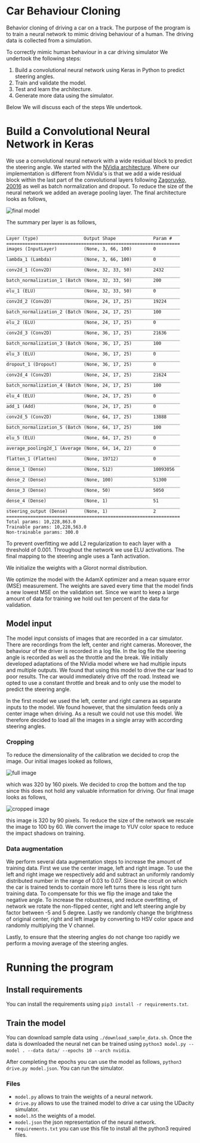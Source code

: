 # Car Behaviour Cloning
Behavior cloning of driving a car on a track. The purpose of the program is to
train a neural network to mimic driving behaviour of a human. The driving data
is collected from a simulation.

To correctly mimic human behaviour in a car driving simulator We undertook the following steps:
 1. Build a convolutional neural network using Keras in Python to predict steering angles.
 2. Train and validate the model.
 3. Test and learn the architecture.
 4. Generate more data using the simulator.

Below We will discuss each of the steps We undertook.

# Build a Convolutional Neural Network in Keras
We use a convolutional neural network with a wide residual block to predict the
steering angle. We started with the [NVidia architecture](http://images.nvidia.com/content/tegra/automotive/images/2016/solutions/pdf/end-to-end-dl-using-px.pdf). 
Where our implementation is different from NVidia's is that we add a wide
residual block within the last part of the convolutional layers following
[Zagoruyko, 20016](https://arxiv.org/abs/1605.07146) as well as batch normalization
and dropout. To reduce the size of the neural network we added an average pooling
layer. The final architecture looks as follows,

![final model](images/final_model.png)

The summary per layer is as follows,

```
_________________________________________________________________
Layer (type)                 Output Shape              Param #   
=================================================================
images (InputLayer)          (None, 3, 66, 100)        0         
_________________________________________________________________
lambda_1 (Lambda)            (None, 3, 66, 100)        0         
_________________________________________________________________
conv2d_1 (Conv2D)            (None, 32, 33, 50)        2432      
_________________________________________________________________
batch_normalization_1 (Batch (None, 32, 33, 50)        200       
_________________________________________________________________
elu_1 (ELU)                  (None, 32, 33, 50)        0         
_________________________________________________________________
conv2d_2 (Conv2D)            (None, 24, 17, 25)        19224     
_________________________________________________________________
batch_normalization_2 (Batch (None, 24, 17, 25)        100       
_________________________________________________________________
elu_2 (ELU)                  (None, 24, 17, 25)        0         
_________________________________________________________________
conv2d_3 (Conv2D)            (None, 36, 17, 25)        21636     
_________________________________________________________________
batch_normalization_3 (Batch (None, 36, 17, 25)        100       
_________________________________________________________________
elu_3 (ELU)                  (None, 36, 17, 25)        0         
_________________________________________________________________
dropout_1 (Dropout)          (None, 36, 17, 25)        0         
_________________________________________________________________
conv2d_4 (Conv2D)            (None, 24, 17, 25)        21624     
_________________________________________________________________
batch_normalization_4 (Batch (None, 24, 17, 25)        100       
_________________________________________________________________
elu_4 (ELU)                  (None, 24, 17, 25)        0         
_________________________________________________________________
add_1 (Add)                  (None, 24, 17, 25)        0         
_________________________________________________________________
conv2d_5 (Conv2D)            (None, 64, 17, 25)        13888     
_________________________________________________________________
batch_normalization_5 (Batch (None, 64, 17, 25)        100       
_________________________________________________________________
elu_5 (ELU)                  (None, 64, 17, 25)        0         
_________________________________________________________________
average_pooling2d_1 (Average (None, 64, 14, 22)        0         
_________________________________________________________________
flatten_1 (Flatten)          (None, 19712)             0         
_________________________________________________________________
dense_1 (Dense)              (None, 512)               10093056  
_________________________________________________________________
dense_2 (Dense)              (None, 100)               51300     
_________________________________________________________________
dense_3 (Dense)              (None, 50)                5050      
_________________________________________________________________
dense_4 (Dense)              (None, 1)                 51        
_________________________________________________________________
steering_output (Dense)      (None, 1)                 2         
=================================================================
Total params: 10,228,863.0
Trainable params: 10,228,563.0
Non-trainable params: 300.0
```

To prevent overfitting we add L2 regularization to each layer with a threshold
of 0.001. Throughout the network we use ELU activations. The final mapping to 
the steering angle uses a Tanh activation.

We initialize the weights with a Glorot normal distribution.

We optimize the model with the AdamX optimizer and a mean square error (MSE)
measurement. The weights are saved every time that the model finds a new lowest
MSE on the validation set. Since we want to keep a large amount of data for training
we hold out ten percent of the data for validation.


## Model input
The model input consists of images that are recorded in a car simulator. There
are recordings from the left, center and right cameras. Moreover, the behaviour
of the driver is recorded in a log file. In the log file the steering angle is
recorded as well as the throttle and the break. We initially developed
adaptations of the NVidia model where we had multiple inputs and multiple
outputs. We found that using this model to drive the car lead to poor results.
The car would immediately drive off the road. Instead we opted to use a constant
throttle and break and to only use the model to predict the steering angle.

In the first model we used the left, center and right camera as separate inputs
to the model. We found however, that the simulation feeds only a center image
when driving. As a result we could not use this model. We therefore decided to
load all the images in a single array with according steering angles.

### Cropping
To reduce the dimensionality of the calibration we decided to crop the image.
Our initial images looked as follows,

![full image](images/center_camera.png)

which was 320 by 160 pixels. We decided to crop the bottom and the top since
this does not hold any valuable information for driving. Our final image looks
as follows,

![cropped image](images/center_camera_crop.png)

this image is 320 by 90 pixels. To reduce the size of the network we rescale
the image to 100 by 60. We convert the image to YUV color space to reduce the
impact shadows on training.

### Data augmentation
We perform several data augmentation steps to increase the amount of training data.
First we use the center image, left and right image. To use the left and right image
we respectively add and subtract an uniformly randomly distributed number in
the range of 0.03 to 0.07. Since the circuit on which the car is trained tends
to contain more left turns there is less right turn training data. To
compensate for this we flip the image and take the negative angle. To increase
the robustness, and reduce overfitting, of network we rotate the non-flipped
center, right and left steering angle by factor between -5 and 5 degree. Lastly
we randomly change the brightness of original center, right and left image by
converting to HSV color space and randomly multiplying the V channel.

Lastly, to ensure that the steering angles do not change too rapidly we perform
a moving average of the steering angles.

# Running the program

## Install requirements
You can install the requirements using `pip3 install -r requirements.txt`.

## Train the model
You can download sample data using `./download_sample_data.sh`. Once the data is downloaded the neural net can be trained using
`python3 model.py --model . --data data/ --epochs 10 --arch nvidia`.

After completing the epochs you can use the model as follows, `python3 drive.py model.json`. You can run the simulator.

### Files
* `model.py` allows to train the weights of a neural network.
* `drive.py` allows to use the trained model to drive a car using the UDacity simulator.
* `model.h5` the weights of a model.
* `model.json` the json representation of the neural network.
* `requirements.txt` you can use this file to install all the python3 required files.
